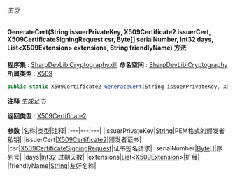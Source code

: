 ###### [主页](./Index.md "主页")
#### GenerateCert(String issuerPrivateKey, X509Certificate2 issuerCert, X509CertificateSigningRequest csr, Byte[] serialNumber, Int32 days, List\<X509Extension\> extensions, String friendlyName) 方法
**程序集** : [SharpDevLib.Cryptography.dll](./SharpDevLib.Cryptography.assembly.md "SharpDevLib.Cryptography.dll")
**命名空间** : [SharpDevLib.Cryptography](./SharpDevLib.Cryptography.namespace.md "SharpDevLib.Cryptography")
**所属类型** : [X509](./SharpDevLib.Cryptography.X509.md "X509")
``` csharp
public static X509Certificate2 GenerateCert(String issuerPrivateKey, X509Certificate2 issuerCert, X509CertificateSigningRequest csr, Byte[] serialNumber, Int32 days, List<X509Extension> extensions, String friendlyName)
```
**注释**
*生成证书*

**返回类型** : [X509Certificate2](https://learn.microsoft.com/en-us/dotnet/api/system.security.cryptography.x509certificates.x509certificate2 "X509Certificate2")

**参数**
|名称|类型|注释|
|---|---|---|
|issuerPrivateKey|[String](https://learn.microsoft.com/en-us/dotnet/api/system.string "String")|PEM格式的颁发者私钥|
|issuerCert|[X509Certificate2](https://learn.microsoft.com/en-us/dotnet/api/system.security.cryptography.x509certificates.x509certificate2 "X509Certificate2")|颁发者证书|
|csr|[X509CertificateSigningRequest](./SharpDevLib.Cryptography.X509CertificateSigningRequest.md "X509CertificateSigningRequest")|证书签名请求|
|serialNumber|[Byte\[\]](https://learn.microsoft.com/en-us/dotnet/api/system.byte[] "Byte\[\]")|序列号|
|days|[Int32](https://learn.microsoft.com/en-us/dotnet/api/system.int32 "Int32")|过期天数|
|extensions|[List](https://learn.microsoft.com/en-us/dotnet/api/system.collections.generic.list-1 "List")\<[X509Extension](https://learn.microsoft.com/en-us/dotnet/api/system.security.cryptography.x509certificates.x509extension "X509Extension")\>|扩展|
|friendlyName|[String](https://learn.microsoft.com/en-us/dotnet/api/system.string "String")|友好名称|

